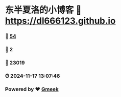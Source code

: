 # 东半夏洛的小博客 :link: https://dl666123.github.io 
### :page_facing_up: [54](https://dl666123.github.io/tag.html) 
### :speech_balloon: 2 
### :hibiscus: 23019 
### :alarm_clock: 2024-11-17 13:07:46 
### Powered by :heart: [Gmeek](https://github.com/Meekdai/Gmeek)
